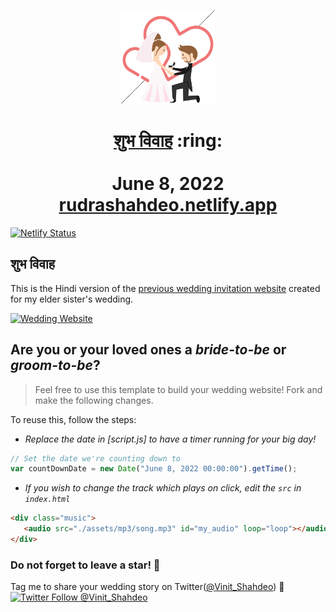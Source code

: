 
<p align="center"><a href="https://rudrashahdeo.netlify.app/"><img src="./assets/wedding.gif" width="150px" height="150px"/></a></p>
<h1 align="center"><a href="https://rudrashahdeo.netlify.app/">शुभ विवाह</a> :ring: <br> <br>June 8, 2022<br> <a href="https://rudrashahdeo.netlify.app/">rudrashahdeo.netlify.app</a></h1>

[![Netlify Status](https://api.netlify.com/api/v1/badges/98fba697-102b-4417-bb98-c625a3f22170/deploy-status)](https://app.netlify.com/sites/rudrashahdeo/deploys)

## शुभ विवाह

This is the Hindi version of the [previous wedding invitation website](https://sonali.netlify.app/) created for my elder sister's wedding. 

[![Wedding Website](https://github-readme-stats.vercel.app/api/pin/?username=vinitshahdeo&repo=Wedding-Invitation)](https://github.com/vinitshahdeo/Wedding-Invitation)

## Are you or your loved ones a *bride-to-be* or *groom-to-be*? 
> Feel free to use this template to build your wedding website! Fork and make the following changes.

To reuse this, follow the steps:

- *Replace the date in [script.js] to have a timer running for your big day!*

```js
// Set the date we're counting down to
var countDownDate = new Date("June 8, 2022 00:00:00").getTime();
```

- *If you wish to change the track which plays on click, edit the `src` in `index.html`*

```html
<div class="music">
   <audio src="./assets/mp3/song.mp3" id="my_audio" loop="loop"></audio> 
</div>
```

### Do not forget to leave a star! :hugs:

Tag me to share your wedding story on Twitter([@Vinit_Shahdeo](https://twitter.com/Vinit_Shahdeo)) :yellow_heart:
[![Twitter Follow @Vinit_Shahdeo](https://img.shields.io/twitter/follow/Vinit_Shahdeo?style=social)](https://twitter.com/Vinit_Shahdeo)
